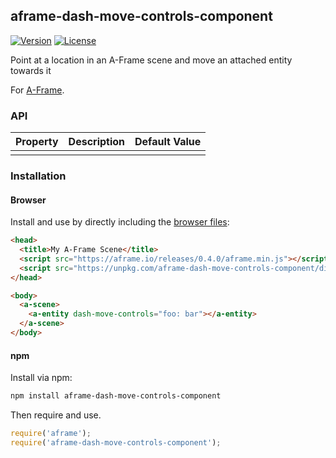 ## aframe-dash-move-controls-component

[![Version](http://img.shields.io/npm/v/aframe-dash-move-controls-component.svg?style=flat-square)](https://npmjs.org/package/aframe-dash-move-controls-component)
[![License](http://img.shields.io/npm/l/aframe-dash-move-controls-component.svg?style=flat-square)](https://npmjs.org/package/aframe-dash-move-controls-component)

Point at a location in an A-Frame scene and move an attached entity towards it

For [A-Frame](https://aframe.io).

### API

| Property | Description | Default Value |
| -------- | ----------- | ------------- |
|          |             |               |

### Installation

#### Browser

Install and use by directly including the [browser files](dist):

```html
<head>
  <title>My A-Frame Scene</title>
  <script src="https://aframe.io/releases/0.4.0/aframe.min.js"></script>
  <script src="https://unpkg.com/aframe-dash-move-controls-component/dist/aframe-dash-move-controls-component.min.js"></script>
</head>

<body>
  <a-scene>
    <a-entity dash-move-controls="foo: bar"></a-entity>
  </a-scene>
</body>
```

<!-- If component is accepted to the Registry, uncomment this. -->
<!--
Or with [angle](https://npmjs.com/package/angle/), you can install the proper
version of the component straight into your HTML file, respective to your
version of A-Frame:

```sh
angle install aframe-dash-move-controls-component
```
-->

#### npm

Install via npm:

```bash
npm install aframe-dash-move-controls-component
```

Then require and use.

```js
require('aframe');
require('aframe-dash-move-controls-component');
```
